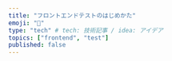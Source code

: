 ```yaml
---
title: "フロントエンドテストのはじめかた"
emoji: "🤖"
type: "tech" # tech: 技術記事 / idea: アイデア
topics: ["frontend", "test"]
published: false
---
```



